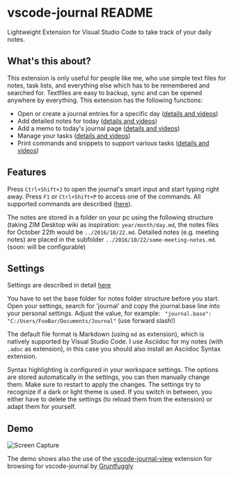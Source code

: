 # vscode-journal README

Lightweight Extension for Visual Studio Code to take track of your daily notes.

## What's this about?

This extension is only useful for people like me, who use simple text files for notes, task lists, and everything else which has to be remembered and searched for. Textfiles are easy to backup, sync and can be opened anywhere by everything. This extension has the following functions:

- Open or create a journal entries for a specific day ([details and videos](./docs/entries.md))
- Add detailed notes for today ([details and videos](./docs/notes.md))
- Add a memo to today's journal page ([details and videos](./docs/memo.md))
- Manage your tasks ([details and videos](./docs/tasks.md))
- Print commands and snippets to support various tasks ([details and videos](./docs/print.md))

## Features

Press `Ctrl+Shift+J` to open the journal's smart input and start typing right away. Press `F1` or `Ctrl+Shift+P` to access one of the commands. All supported commands are described ([here](./docs/commands.md)).

The notes are stored in a folder on your pc using the following structure (taking ZIM Desktop wiki as inspiration: `year/month/day.md`, the notes files for October 22th would be `../2016/10/22.md`. Detailed notes (e.g. meeting notes) are placed in the subfolder `../2016/10/22/some-meeting-notes.md`. (soon: will be configurable)

## Settings

Settings are described in detail [here](./docs/settings.md)

You have to set the base folder for notes folder structure before you start. Open your settings, search for 'journal' and copy the journal.base line into your personal settings. Adjust the value, for example: ` "journal.base": "C:/Users/FooBar/Documents/Journal"` (use forward slash!)

The default file format is Markdown (using `md` as extension), which is natively supported by Visual Studio Code. I use Asciidoc for my notes (with `.adoc` as extension), in this case you should also install an Asciidoc Syntax extension.

Syntax highlighting is configured in your workspace settings. The options are stored automatically in the settings, you can then manually change them. Make sure to restart to apply the changes. The settings try to recognize if a dark or light theme is used. If you switch in between, you either have to delete the settings (to reload them from the extension) or adapt them for yourself.

## Demo

![Screen Capture](./docs/intro.gif)

The demo shows also the use of the [vscode-journal-view](https://marketplace.visualstudio.com/items?itemName=Gruntfuggly.vscode-journal-view) extension for browsing for vscode-journal by [Gruntfuggly](https://github.com/Gruntfuggly/vscode-journal-view)
